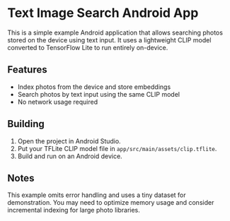 # Text Image Search Android App

This is a simple example Android application that allows searching photos stored on the device using text input. It uses a lightweight CLIP model converted to TensorFlow Lite to run entirely on-device.

## Features
- Index photos from the device and store embeddings
- Search photos by text input using the same CLIP model
- No network usage required

## Building
1. Open the project in Android Studio.
2. Put your TFLite CLIP model file in `app/src/main/assets/clip.tflite`.
3. Build and run on an Android device.

## Notes
This example omits error handling and uses a tiny dataset for demonstration. You may need to optimize memory usage and consider incremental indexing for large photo libraries.
